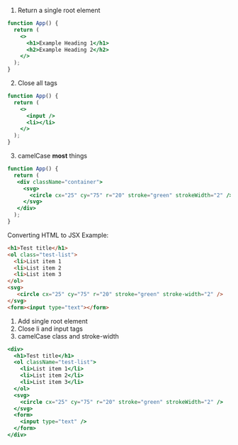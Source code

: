 1. Return a single root element

```jsx
function App() {
  return (
    <>
      <h1>Example Heading 1</h1>
      <h2>Example Heading 2</h2>
    </>
  );
}
```

2. Close all tags

```jsx
function App() {
  return (
    <>
      <input />
      <li></li>
    </>
  );
}
```

3. camelCase **most** things

```jsx
function App() {
  return (
   <div className="container">
     <svg>
       <circle cx="25" cy="75" r="20" stroke="green" strokeWidth="2" />
     </svg>
   </div>
  );
}
```


Converting HTML to JSX Example:

```html
<h1>Test title</h1>
<ol class="test-list">
  <li>List item 1
  <li>List item 2
  <li>List item 3
</ol>
<svg>
   <circle cx="25" cy="75" r="20" stroke="green" stroke-width="2" />
</svg>
<form><input type="text"></form>
```

1. Add single root element
2. Close li and input tags
3. camelCase class and stroke-width

```jsx
<div>
  <h1>Test title</h1>
  <ol className="test-list">
    <li>List item 1</li>
    <li>List item 2</li>
    <li>List item 3</li>
  </ol>
  <svg>
    <circle cx="25" cy="75" r="20" stroke="green" strokeWidth="2" />
  </svg>
  <form>
    <input type="text" />
  </form>
</div>
```

